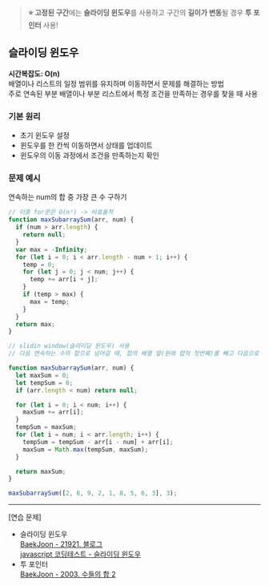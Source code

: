 > **⭐ 고정된 구간**에는 **슬라이딩 윈도우**를 사용하고 구간의 **길이가 변동**될 경우 **투 포인터** 사용!

## 슬라이딩 윈도우

**시간복잡도: O(n)** </br>
배열이나 리스트의 일정 범위를 유지하며 이동하면서 문제를 해결하는 방법 </br>
주로 연속된 부분 배열이나 부분 리스트에서 특정 조건을 만족하는 경우를 찾을 때 사용

### 기본 원리

- 초기 윈도우 설정
- 윈도우를 한 칸씩 이동하면서 상태를 업데이트
- 윈도우의 이동 과정에서 조건을 만족하는지 확인

### 문제 예시

연속하는 num의 합 중 가장 큰 수 구하기

```jsx
// 이중 for문은 O(n²) -> 비효율적
function maxSubarraySum(arr, num) {
  if (num > arr.length) {
    return null;
  }
  var max = -Infinity;
  for (let i = 0; i < arr.length - num + 1; i++) {
    temp = 0;
    for (let j = 0; j < num; j++) {
      temp += arr[i + j];
    }
    if (temp > max) {
      max = temp;
    }
  }
  return max;
}
```

```jsx
// slidin window(슬라이딩 윈도우) 사용
// 다음 연속하는 수의 합으로 넘어갈 때, 합의 배열 앞(원래 합의 첫번째)를 빼고 다음으로 올 수를 더함

function maxSubarraySum(arr, num) {
  let maxSum = 0;
  let tempSum = 0;
  if (arr.length < num) return null;

  for (let i = 0; i < num; i++) {
    maxSum += arr[i];
  }
  tempSum = maxSum;
  for (let i = num; i < arr.length; i++) {
    tempSum = tempSum - arr[i - num] + arr[i];
    maxSum = Math.max(tempSum, maxSum);
  }

  return maxSum;
}

maxSubarraySum([2, 6, 9, 2, 1, 8, 5, 6, 3], 3);
```

---

[연습 문제]

- 슬라이딩 윈도우 </br>
  [BaekJoon - 21921. 블로그](https://www.acmicpc.net/problem/21921) </br>
  [javascript 코딩테스트 - 슬라이딩 윈도우](https://selfdevelopcampus.tistory.com/entry/javascript-%EC%BD%94%EB%94%A9%ED%85%8C%EC%8A%A4%ED%8A%B8-%EC%8A%AC%EB%9D%BC%EC%9D%B4%EB%94%A9-%EC%9C%88%EB%8F%84%EC%9A%B0)
- 투 포인터 </br>
  [BaekJoon - 2003. 수들의 합 2](https://www.acmicpc.net/problem/2003)
